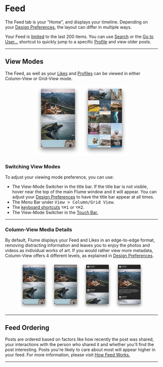 # Feed

The Feed tab is your "Home", and displays your timeline. Depending on your [Design Preferences](/preferences/design.md), the layout can differ in multiple ways.

Your Feed is [limited](/misc/limits.md) to the last 200 items. You can use [Search](/views/search.md) or the [Go to User…](/misc/keyboard-shortcuts.md) shortcut to quickly jump to a specific [Profile](/views/profile.md) and view older posts.

------

## View Modes

The Feed, as well as your [Likes](/views/likes.md) and [Profiles](/views/profile.md) can be viewed in either Column-View or Grid-View mode.

<p style="text-align: center; margin-top: 1em;"><img src="/views/assets/feed-column.png" width="30%" height="30%" /> <img src="/views/assets/feed-grid.png" width="30%" height="30%" /></p>

### Switching View Modes

To adjust your viewing mode preference, you can use:

- The View-Mode Switcher in the title bar. If the title bar is not visible, hover near the top of the main Flume window and it will appear. You can adjust your [Design Preferences](/preferences/design.md#always-show-the-title-bar) to have the title bar appear at all times.
- The Menu Bar under <kbd>View > Column/Grid View</kbd>.
- The [keyboard shortcuts](/misc/keyboard-shortcuts.md) <kbd>⌥⌘1</kbd> or <kbd>⌥⌘2</kbd>.
- The View-Mode Switcher in the [Touch Bar.](/misc/touchbar.md)


------

### Column-View Media Details

By default, Flume displays your Feed and Likes in an edge-to-edge format, removing distracting information and leaves you to enjoy the photos and videos as individual works of art. If you would rather view more metadata, Column-View offers 4 different levels, as explained in [Design Preferences](/preferences/design.md#show-media-details).


<p style="text-align: center; margin-top: 1em;"><img src="/views/assets/feed-column-none.png" width="20%" height="20%" /> <img src="/views/assets/feed-column-hover.png" width="20%" height="20%" /> <img src="/views/assets/feed-column-compact.png" width="20%" height="20%" /> <img src="/views/assets/feed-column-all.png" width="20%" height="20%" /></p>

------

## Feed Ordering

Posts are ordered based on factors like how recently the post was shared, your interactions with the person who shared it and whether you'll find the post interesting. Posts you're likely to care about most will appear higher in your feed. For more information, please visit [How Feed Works.](https://help.instagram.com/1400877086604710)

------